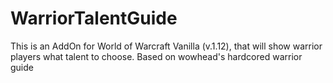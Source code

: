 # WarriorTalentGuide
This is an AddOn for World of Warcraft Vanilla (v.1.12), that will show warrior players what talent to choose. Based on wowhead's hardcored warrior guide
